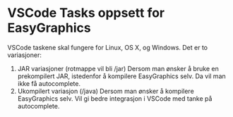 # VSCode Tasks oppsett for EasyGraphics
VSCode taskene skal fungere for Linux, OS X, og Windows.
Det er to variasjoner:
1. JAR variasjoner (rotmappe vil bli /jar)
Dersom man ønsker å bruke en prekompilert JAR, istedenfor å kompilere EasyGraphics selv. Da vil man ikke få autocomplete.
2. Ukompilert variasjon (/java)
Dersom man ønsker å kompilere EasyGraphics selv. Vil gi bedre integrasjon i VSCode med tanke på autocomplete.